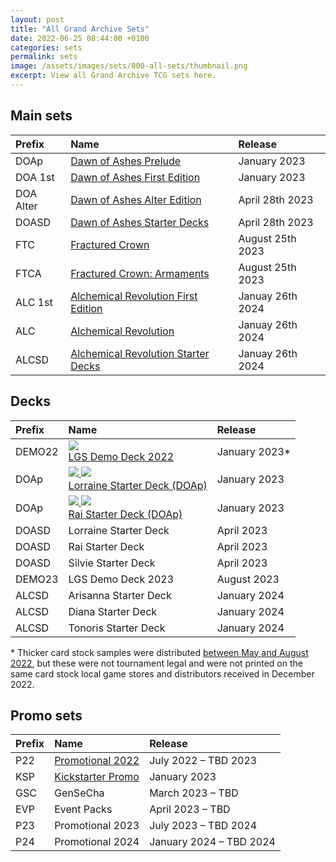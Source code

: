 ```yaml
---
layout: post
title: "All Grand Archive Sets"
date: 2022-06-25 08:44:00 +0100
categories: sets
permalink: sets
image: /assets/images/sets/000-all-sets/thumbnail.png
excerpt: View all Grand Archive TCG sets here.
---
```


## Main sets

Prefix | Name | Release
:-- | :-- | :--
DOAp | [Dawn of Ashes Prelude](/DOAp_(set)) | January 2023
DOA 1st | [Dawn of Ashes First Edition](/DOA-1st_(set)) | January 2023
DOA Alter | [Dawn of Ashes Alter Edition](/DOA-Alter_(set)) | April 28th 2023
DOASD | [Dawn of Ashes Starter Decks](/DOASD_(set)) | April 28th 2023
FTC | [Fractured Crown](/FTC_(set)) | August 25th 2023
FTCA | [Fractured Crown: Armaments](/FTCA_(set)) | August 25th 2023
ALC 1st | [Alchemical Revolution First Edition](/ALC-1st_(set)) | Januay 26th 2024
ALC | [Alchemical Revolution](/ALC_(set)) | Januay 26th 2024
ALCSD | [Alchemical Revolution Starter Decks](/ALCSD_(set)) | Januay 26th 2024

## Decks

Prefix | Name | Release
:-- | :-- | :--
DEMO22 | [<img class="image-element" src="https://img.silvie.org/misc/elements/norm.png" /><br>LGS Demo Deck 2022](/DEMO22_(set)) | January 2023*
DOAp | [<img class="image-element" src="https://img.silvie.org/misc/elements/wind.png" /> <img class="image-element" src="https://img.silvie.org/misc/elements/crux.png" /><br>Lorraine Starter Deck (DOAp)](/DOAp_(set)#lorraine-starter-deck-prelude) | January 2023
DOAp | [<img class="image-element" src="https://img.silvie.org/misc/elements/fire.png" /> <img class="image-element" src="https://img.silvie.org/misc/elements/arcane.png" /><br>Rai Starter Deck (DOAp)](/DOAp_(set)#rai-starter-deck-prelude) | January 2023
DOASD | Lorraine Starter Deck | April 2023
DOASD | Rai Starter Deck | April 2023
DOASD | Silvie Starter Deck | April 2023
DEMO23 | LGS Demo Deck 2023 | August 2023
ALCSD | Arisanna Starter Deck | January 2024
ALCSD | Diana Starter Deck | January 2024
ALCSD | Tonoris Starter Deck | January 2024

\* Thicker card stock samples were distributed [between May and August 2022](/DEMO22_(set)#thicker-card-stock-samples), but these were not tournament legal and were not printed on the same card stock local game stores and distributors received in December 2022.

## Promo sets

Prefix | Name | Release
:-- | :-- | :--
P22 | [Promotional 2022](/P22_(set))| July 2022 &ndash; TBD 2023
KSP | [Kickstarter Promo](/KSP_(set)) | January 2023
GSC | GenSeCha | March 2023 &ndash; TBD
EVP | Event Packs | April 2023 &ndash; TBD
P23 | Promotional 2023 | July 2023 &ndash; TBD 2024
P24 | Promotional 2024 | January 2024 &ndash; TBD 2024